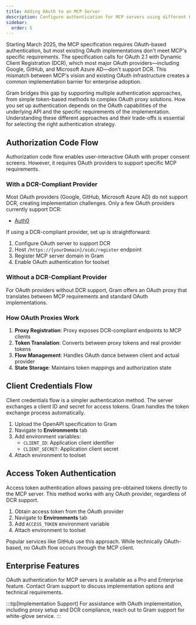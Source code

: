 ```yaml
---
title: Adding OAuth to an MCP Server
description: Configure authentication for MCP servers using different OAuth methods
sidebar:
  order: 5
---
```


Starting March 2025, the MCP specification requires OAuth-based authentication, but most existing OAuth implementations don't meet MCP's specific requirements. The specification calls for OAuth 2.1 with Dynamic Client Registration (DCR), which most major OAuth providers—including Google, GitHub, and Microsoft Azure AD—don't support DCR. This mismatch between MCP's vision and existing OAuth infrastructure creates a common implementation barrier for enterprise adoption.

Gram bridges this gap by supporting multiple authentication approaches, from simple token-based methods to complex OAuth proxy solutions. How you set up authentication depends on the OAuth capabilities of the underlying API and the specific requirements of the implementation. Understanding these different approaches and their trade-offs is essential for selecting the right authentication strategy.

## Authorization Code Flow

Authorization code flow enables user-interactive OAuth with proper consent screens. However, it requires OAuth providers to support specific MCP requirements.

### With a DCR-Compliant Provider

Most OAuth providers (Google, GitHub, Microsoft Azure AD) do not support DCR, creating implementation challenges. Only a few OAuth providers currently support DCR:

- [Auth0](https://auth0.com/docs/get-started/applications/dynamic-client-registration)

If using a DCR-compliant provider, set up is straightforward:

1. Configure OAuth server to support DCR
2. Host `/https://{yourDomain}/oidc/register` endpoint
3. Register MCP server domain in Gram
4. Enable OAuth authentication for toolset

### Without a DCR-Compliant Provider

For OAuth providers without DCR support, Gram offers an OAuth proxy that translates between MCP requirements and standard OAuth implementations.

### How OAuth Proxies Work

1. **Proxy Registration**: Proxy exposes DCR-compliant endpoints to MCP clients
2. **Token Translation**: Converts between proxy tokens and real provider tokens
3. **Flow Management**: Handles OAuth dance between client and actual provider
4. **State Storage**: Maintains token mappings and authorization state

## Client Credentials Flow

Client credentials flow is a simpler authentication method. The server exchanges a client ID and secret for access tokens. Gram handles the token exchange process automatically.

1. Upload the OpenAPI specification to Gram
2. Navigate to **Environments** tab
3. Add environment variables:
   - `CLIENT_ID`: Application client identifier
   - `CLIENT_SECRET`: Application client secret
4. Attach environment to toolset

## Access Token Authentication

Access token authentication allows passing pre-obtained tokens directly to the MCP server. This method works with any OAuth provider, regardless of DCR support.

1. Obtain access token from the OAuth provider
2. Navigate to **Environments** tab
3. Add `ACCESS_TOKEN` environment variable
4. Attach environment to toolset

Popular services like GitHub use this approach. While technically OAuth-based, no OAuth flow occurs through the MCP client.

## Enterprise Features

OAuth authentication for MCP servers is available as a Pro and Enterprise feature. Contact Gram support to discuss implementation options and technical requirements.

:::tip[Implementation Support]
For assistance with OAuth implementation, including proxy setup and DCR compliance, reach out to Gram support for white-glove service.
:::
